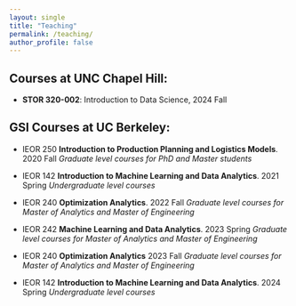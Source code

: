 ```yaml
---
layout: single
title: "Teaching"
permalink: /teaching/
author_profile: false
---
```



Courses at UNC Chapel Hill:
------


* **STOR 320-002**: Introduction to Data Science, 2024 Fall 


GSI Courses at UC Berkeley:
------



* IEOR 250 **Introduction to Production Planning and Logistics Models**. 2020 Fall
	_Graduate level courses for PhD and Master students_ 

* IEOR 142 **Introduction to Machine Learning and Data Analytics**. 2021 Spring 
	_Undergraduate level courses_ 


* IEOR 240 **Optimization Analytics**. 2022 Fall
	_Graduate level courses for Master of Analytics and Master of Engineering_ 



* IEOR 242 **Machine Learning and Data Analytics**. 2023 Spring
	_Graduate level courses for Master of Analytics and Master of Engineering_ 


* IEOR 240 **Optimization Analytics** 2023 Fall
	_Graduate level courses for Master of Analytics and Master of Engineering_ 

* IEOR 142 **Introduction to Machine Learning and Data Analytics**. 2024 Spring 
	_Undergraduate level courses_ 
